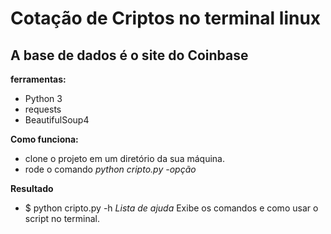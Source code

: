 # Cotação de Criptos no terminal linux
## A base de dados é o site do Coinbase

**ferramentas:**
- Python 3
- requests
- BeautifulSoup4

**Como funciona:**
* clone o projeto em um diretório da sua máquina.
* rode o comando *python cripto.py -opção*

**Resultado**
- $ python cripto.py -h *Lista de ajuda* Exibe os comandos e como usar o script no terminal.
